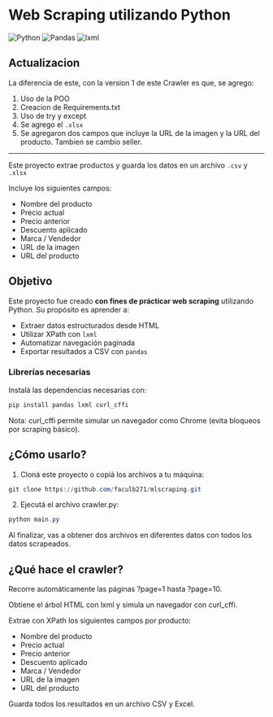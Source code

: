 # Web Scraping utilizando Python

![Python](https://img.shields.io/badge/Python-3.8%2B-blue)
![Pandas](https://img.shields.io/badge/Pandas-1.3%2B-orange)
![lxml](https://img.shields.io/badge/lxml-4.6%2B-green)

## Actualizacion
La diferencia de este, con la version 1 de este Crawler es que, se agrego:
1. Uso de la POO
2. Creacion de Requirements.txt
3. Uso de try y except
4. Se agrego el `.xlsx`
5. Se agregaron dos campos que incluye la URL de la imagen y la URL del producto. Tambien se cambio seller.

---

Este proyecto extrae productos y guarda los datos en un archivo `.csv` y `.xlsx`

Incluye los siguientes campos:

- Nombre del producto
- Precio actual
- Precio anterior
- Descuento aplicado
- Marca / Vendedor
- URL de la imagen
- URL del producto

## Objetivo

Este proyecto fue creado **con fines de prácticar web scraping** utilizando Python. Su propósito es aprender a:

- Extraer datos estructurados desde HTML
- Utilizar XPath con `lxml`
- Automatizar navegación paginada
- Exportar resultados a CSV con `pandas`

### Librerías necesarias

Instalá las dependencias necesarias con:

```PowerShell
pip install pandas lxml curl_cffi
```
Nota: curl_cffi permite simular un navegador como Chrome (evita bloqueos por scraping básico).

## ¿Cómo usarlo?

1. Cloná este proyecto o copiá los archivos a tu máquina:
```PowerShell
git clone https://github.com/faculb271/mlscraping.git
```
2. Ejecutá el archivo crawler.py:
```PowerShell
python main.py
```
Al finalizar, vas a obtener dos archivos en diferentes datos con todos los datos scrapeados.

## ¿Qué hace el crawler?

Recorre automáticamente las páginas ?page=1 hasta ?page=10.

Obtiene el árbol HTML con lxml y simula un navegador con curl_cffi.

Extrae con XPath los siguientes campos por producto:

- Nombre del producto
- Precio actual
- Precio anterior
- Descuento aplicado
- Marca / Vendedor
- URL de la imagen
- URL del producto

Guarda todos los resultados en un archivo CSV y Excel.
